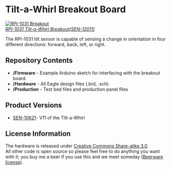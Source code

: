 Tilt-a-Whirl Breakout Board
=====================

[![RPI-1031 Breakout](https://dlnmh9ip6v2uc.cloudfront.net/images/products/1/2/0/1/1/12011-01.jpg)  
*RPI-1031 Tilt-a-Whirl Breakout(SEN-12011)*](https://www.sparkfun.com/products/12011)

The RPI-1031 tilt sensor is capable of sensing a change in orientation in four different directions: forward, back, left, or right.

Repository Contents
-------------------
* **/Firmware** - Example Arduino sketch for interfacing with the breakout board. 
* **/Hardware** - All Eagle design files (.brd, .sch)
* **/Production** - Test bed files and production panel files

Product Versions
----------------
* [SEN-10621](https://www.sparkfun.com/products/10621)- V11 of the Tilt-a-Whirl

License Information
-------------------
The hardware is released under [Creative Commons Share-alike 3.0](http://creativecommons.org/licenses/by-sa/3.0/).  
All other code is open source so please feel free to do anything you want with it; 
you buy me a beer if you use this and we meet someday ([Beerware license](http://en.wikipedia.org/wiki/Beerware)).